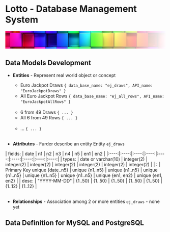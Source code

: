 # Lotto - Database Management System
![Logo egosanto.de](assets/images/documentation/logo.png)
## Data Models Development

- **Entities** - Represent real world object or concept
  - Euro Jackpot Draws ```{ data_base_name: "ej_draws", API_name: "EuroJackpotDraws" }```
  - All Euro Jackpot Rows ```{ data_base_name: "ej_all_rows", API_name: "EuroJackpotAllRows" }```
  <br>

  - 6 from 49 Draws ```{ ... }```
  - All 6 from 49 Rows ```{ ... }```
  <br>
  
  - ... ```{ ... }```
<br><br>

- **Attributes** - Furder describe an entity
Entity ```ej_draws```
<table>
|   fields:   | date | n1  | n2  | n3  | n4  | n5 | en1 | en2 | 
|:----:|:----:|:----:|:----:|:----:|:----:|:----:|:----:|:----:|
| types: | date or varchar(10) | integer(2) | integer(2) | integer(2) | integer(2) | integer(2) | integer(2) | integer(2) |
| : | Primary Key unique {date..n5} | unique {n1..n5} | unique {n1..n5} | unique {n1..n5} | unique {n1..n5} | unique {n1..n5} | unique {en1, en2} | unique {en1, en2} |
| desc: | "YYYY-MM-DD" | {1..50} | {1..50} | {1..50} | {1..50} | {1..50} | {1..12} | {1..12} |
<br><br>

- **Relationships** - Association among 2 or more entities
```ej_draws``` - none yet

## Data Definition for MySQL and PostgreSQL

